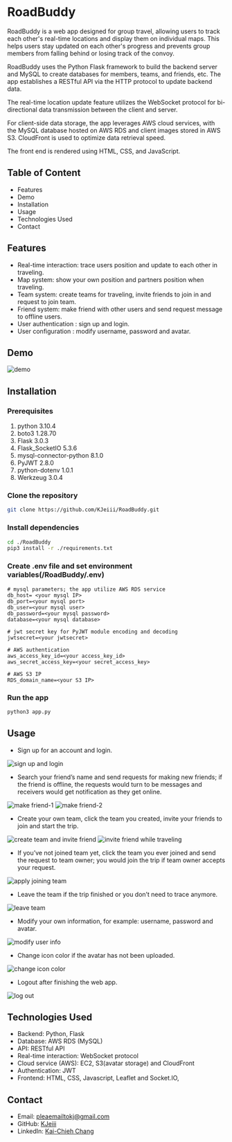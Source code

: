 # RoadBuddy
RoadBuddy is a web app designed for group travel, allowing users to track each other's real-time locations and display them on individual maps. This helps users stay updated on each other's progress and prevents group members from falling behind or losing track of the convoy.

RoadBuddy uses the Python Flask framework to build the backend server and MySQL to create databases for members, teams, and friends, etc. The app establishes a RESTful API via the HTTP protocol to update backend data. 

The real-time location update feature utilizes the WebSocket protocol for bi-directional data transmission between the client and server.

For client-side data storage, the app leverages AWS cloud services, with the MySQL database hosted on AWS RDS and client images stored in AWS S3. CloudFront is used to optimize data retrieval speed. 

The front end is rendered using HTML, CSS, and JavaScript.

## Table of Content
- Features
- Demo
- Installation
- Usage
- Technologies Used
- Contact 

## Features
- Real-time interaction:  trace users position and update to each other in traveling.
- Map system: show your own position and partners position when traveling.
- Team system: create teams for traveling, invite friends to join in and request to join team.
- Friend system: make friend with other users and send request message to offline users. 
- User authentication : sign up and login.
- User configuration : modify username, password and avatar.

## Demo
![demo](./images/demo.gif)

## Installation
### Prerequisites
1. python 3.10.4
2. boto3 1.28.70
3. Flask 3.0.3
4. Flask_SocketIO 5.3.6
5. mysql-connector-python 8.1.0
6. PyJWT 2.8.0
7. python-dotenv 1.0.1
8. Werkzeug 3.0.4


### Clone the repository
```bash
git clone https://github.com/KJeiii/RoadBuddy.git
```

### Install dependencies 
```bash
cd ./RoadBuddy
pip3 install -r ./requirements.txt 
```

### Create .env file and set environment variables(/RoadBuddy/.env)
```
# mysql parameters; the app utilize AWS RDS service
db_host= <your mysql IP>
db_port=<your mysql port>
db_user=<your mysql user>
db_password=<your mysql password>
database=<your mysql database>

# jwt secret key for PyJWT module encoding and decoding
jwtsecret=<your jwtsecret>

# AWS authentication
aws_access_key_id=<your access_key_id>
aws_secret_access_key=<your secret_access_key>

# AWS S3 IP 
RDS_domain_name=<your S3 IP>
```

### Run the app
```bash
python3 app.py
```

## Usage
- Sign up for an account and login.

![sign up and login](./images/signup%20and%20login.gif)

- Search your friend’s name and send requests for making new friends; if the friend is offline, the requests would turn to be messages and receivers would get notification as they get online.

![make friend-1](./images/FirendMaking-1.gif)
![make friend-2](./images/FirendMaking-2.gif)

- Create your own team, click the team you created, invite your friends to join and start the trip.

![create team and invite friend](./images/create%20team%20and%20invite%20friend.gif)
![invite friend while traveling](./images/invite%20friend%20whilte%20traveling.gif)

- If you’ve not joined team yet, click the team you ever joined and send the request to team owner; you would join the trip if team owner accepts your request.

![apply joining team](./images/apply%20joining%20team.gif)

- Leave the team if the trip finished or you don’t need to trace anymore.

![leave team](./images/leave%20team.gif)

- Modify your own information, for example: username, password and avatar.

![modify user info](./images/update%20user%20info.gif)

- Change icon color if the avatar has not been uploaded.

![change icon color](./images/change%20icon%20color.gif)

- Logout after finishing the web app.

![log out](./images/log%20out.gif)

## Technologies Used
- Backend: Python, Flask
- Database: AWS RDS (MySQL)
- API: RESTful API
- Real-time interaction: WebSocket protocol 
- Cloud service (AWS): EC2, S3(avatar storage) and CloudFront
- Authentication: JWT
- Frontend: HTML, CSS, Javascript, Leaflet and Socket.IO, 

## Contact
- Email: pleaemailtokj@gmail.com
- GitHub: [KJeiii](https://github.com/kjeiii)
- LinkedIn: [Kai-Chieh Chang](https://www.linkedin.com/in/kai-chieh-chang-張凱捷-a10221b9)
